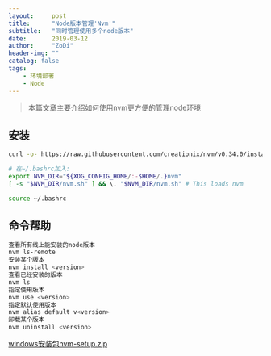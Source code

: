 ```yaml
---
layout:     post
title:      "Node版本管理'Nvm'"
subtitle:   "同时管理使用多个node版本"
date:       2019-03-12
author:     "ZoDi"
header-img: ""
catalog: false
tags:
    - 环境部署
    - Node
---
```

> 本篇文章主要介绍如何使用nvm更方便的管理node环境

## 安装

```bash
curl -o- https://raw.githubusercontent.com/creationix/nvm/v0.34.0/install.sh | bash

# 在~/.bashrc加入:
export NVM_DIR="${XDG_CONFIG_HOME/:-$HOME/.}nvm"
[ -s "$NVM_DIR/nvm.sh" ] && \. "$NVM_DIR/nvm.sh" # This loads nvm

source ~/.bashrc
```

## 命令帮助

```bash
查看所有线上能安装的node版本
nvm ls-remote
安装某个版本
nvm install <version>
查看已经安装的版本
nvm ls
指定使用版本
nvm use <version>
指定默认使用版本
nvm alias default v<version>
卸载某个版本
nvm uninstall <version>
```
[windows安装包nvm-setup.zip](https://github.com/coreybutler/nvm-windows/releases)
